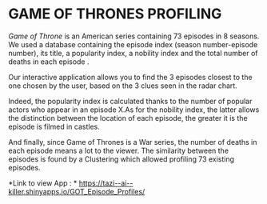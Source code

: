 # GAME OF THRONES PROFILING

*Game of Throne* is an American series containing 73 episodes in 8 seasons. We used a database containing the episode index (season number-episode number), its title, a popularity index, a nobility index and the total number of deaths in each episode .

Our interactive application allows you to find the 3 episodes closest to the one chosen by the user, based on the 3 clues seen in the radar chart.

Indeed, the popularity index is calculated thanks to the number of popular actors who appear in an episode X.As for the nobility index, the latter allows the distinction between the location of each episode, the greater it is the episode is filmed in castles.

And finally, since Game of Thrones is a War series, the number of deaths in each episode means a lot to the viewer. The similarity between the episodes is found by a Clustering which allowed profiling 73 existing episodes.

*Link to view App : * https://tazi--ai--killer.shinyapps.io/GOT_Episode_Profiles/
